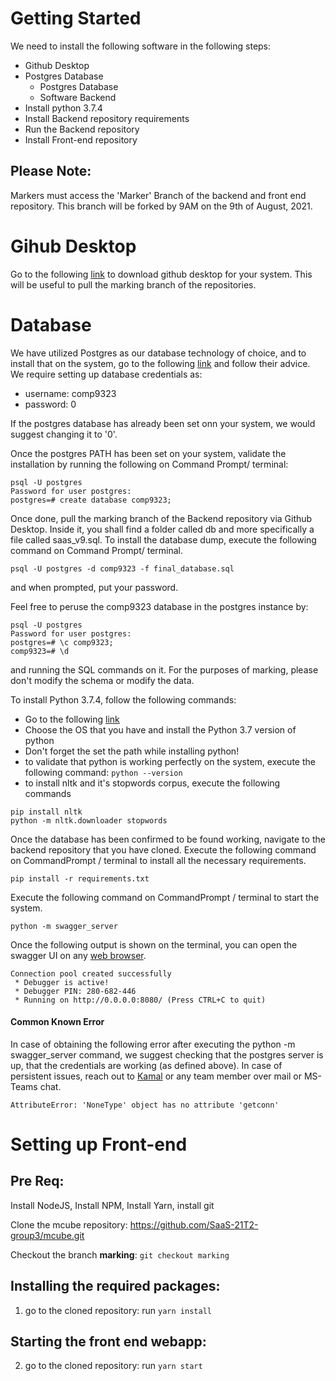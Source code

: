 # Getting Started
We need to install the following software in the following steps:
- Github Desktop
- Postgres Database
	- Postgres Database
	- Software Backend 
- Install python 3.7.4
- Install Backend repository requirements
- Run the Backend repository
- Install Front-end repository

## Please Note:
Markers must access the 'Marker' Branch of the backend and front end repository. This branch will be forked by 9AM on the 9th of August, 2021.

# Gihub Desktop
Go to the following [link](https://desktop.github.com/) to download github desktop for your system. This will be useful to pull the marking branch of the repositories.


# Database
We have utilized Postgres as our database technology of choice, and to install that on the system, go to the following [link](https://www.postgresql.org/download/) and follow their advice. We require setting up database credentials as:
- username: comp9323
- password: 0

If the postgres database has already been set onn your system, we would suggest changing it to '0'.

Once the postgres PATH has been set on your system, validate the installation by running the following on Command Prompt/ terminal:
```
psql -U postgres
Password for user postgres:
postgres=# create database comp9323;
```

Once done, pull the marking branch of the Backend repository via Github Desktop. Inside it, you shall find a folder called db and more specifically a file called saas_v9.sql. To install the database dump, execute the following command on Command Prompt/ terminal.
```
psql -U postgres -d comp9323 -f final_database.sql
```
and when prompted, put your password.

Feel free to peruse the comp9323 database in the postgres instance by:
```
psql -U postgres
Password for user postgres:
postgres=# \c comp9323;
comp9323=# \d
```
and running the SQL commands on it. For the purposes of marking, please don't modify the schema or modify the data.

To install Python 3.7.4, follow the following commands:
- Go to the following [link](https://docs.conda.io/en/latest/miniconda.html)
- Choose the OS that you have and install the Python 3.7 version of python
- Don't forget the set the path while installing python!
- to validate that python is working perfectly on the system, execute the following command: ```python --version```
- to install nltk and it's stopwords corpus, execute the following commands
```
pip install nltk
python -m nltk.downloader stopwords
```

Once the database has been confirmed to be found working, navigate to the backend repository that you have cloned. Execute the following command on CommandPrompt / terminal to install all the necessary requirements.
```
pip install -r requirements.txt
```

Execute the following command on CommandPrompt / terminal to start the system.
```
python -m swagger_server
```

Once the following output is shown on the terminal, you can open the swagger UI on any [web browser](http://localhost:8080/v1/ui/).
```
Connection pool created successfully
 * Debugger is active!
 * Debugger PIN: 280-682-446
 * Running on http://0.0.0.0:8080/ (Press CTRL+C to quit)
```

#### Common Known Error
In case of obtaining the following error after executing the python -m swagger_server command, we suggest checking that the postgres server is up, that the credentials are working (as defined above). In case of persistent issues, reach out to [Kamal](mailto:r.revathi_sridhar_kamal@student.unsw.edu.au) or any team member over mail or MS-Teams chat.
```
AttributeError: 'NoneType' object has no attribute 'getconn'
```



# Setting up Front-end

## Pre Req: 
Install NodeJS, Install NPM, Install Yarn, install git

Clone the mcube repository: https://github.com/SaaS-21T2-group3/mcube.git

Checkout the branch **marking**: ```git checkout marking```

## Installing the required packages: 
 1. go to the cloned repository: run ```yarn install``` 

## Starting the front end webapp:
 2. go to the cloned repository: run ```yarn start``` 
